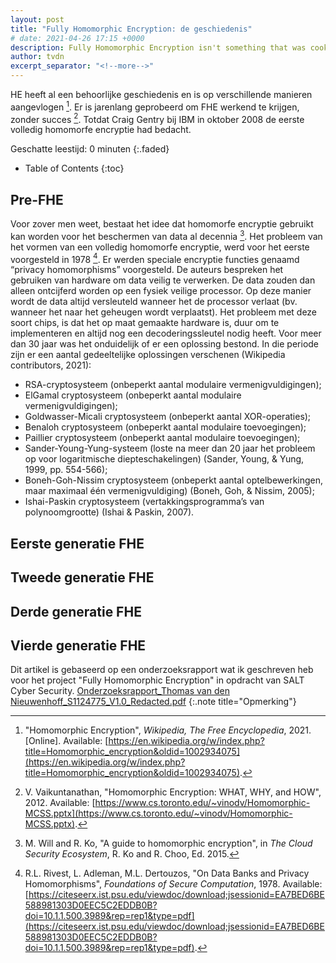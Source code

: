 ```yaml
---
layout: post
title: "Fully Homomorphic Encryption: de geschiedenis"
# date: 2021-04-26 17:15 +0000
description: Fully Homomorphic Encryption isn't something that was cooked up by a cryptographer yesterday. How did we get where we are today?
author: tvdn
excerpt_separator: "<!--more-->"
---
```


HE heeft al een behoorlijke geschiedenis en is op verschillende manieren aangevlogen [^wiki2021]. Er is jarenlang geprobeerd om FHE werkend te krijgen, zonder succes [^vaik2012]. Totdat Craig Gentry bij IBM in oktober 2008 de eerste volledig homomorfe encryptie had bedacht.

Geschatte leestijd: 0 minuten
{:.faded}

<!--more-->

- Table of Contents
{:toc}

## Pre-FHE

Voor zover men weet, bestaat het idee dat homomorfe encryptie gebruikt kan worden voor het beschermen van data al decennia [^will2015]. Het probleem van het vormen van een volledig homomorfe encryptie, werd voor het eerste voorgesteld in 1978 [^rivest1978]. Er werden speciale encryptie functies genaamd “privacy homomorphisms” voorgesteld. De auteurs bespreken het gebruiken van hardware om data veilig te verwerken. De data zouden dan alleen ontcijferd worden op een fysiek veilige processor. Op deze manier wordt de data altijd versleuteld wanneer het de processor verlaat (bv. wanneer het naar het geheugen wordt verplaatst). Het probleem met deze soort chips, is dat het op maat gemaakte hardware is, duur om te implementeren en altijd nog een decoderingssleutel nodig heeft. Voor meer dan 30 jaar was het onduidelijk of er een oplossing bestond. In die periode zijn er een aantal gedeeltelijke oplossingen verschenen (Wikipedia contributors, 2021):
-	RSA-cryptosysteem (onbeperkt aantal modulaire vermenigvuldigingen);
-	ElGamal cryptosysteem (onbeperkt aantal modulaire vermenigvuldigingen);
-	Goldwasser-Micali cryptosysteem (onbeperkt aantal XOR-operaties);
-	Benaloh cryptosysteem (onbeperkt aantal modulaire toevoegingen);
-	Paillier cryptosysteem (onbeperkt aantal modulaire toevoegingen);
-	Sander-Young-Yung-systeem (loste na meer dan 20 jaar het probleem op voor logaritmische diepteschakelingen) (Sander, Young, & Yung, 1999, pp. 554-566);
-	Boneh-Goh-Nissim cryptosysteem (onbeperkt aantal optelbewerkingen, maar maximaal één vermenigvuldiging) (Boneh, Goh, & Nissim, 2005);
-	Ishai-Paskin cryptosysteem (vertakkingsprogramma’s van polynoomgrootte) (Ishai & Paskin, 2007).

## Eerste generatie FHE

## Tweede generatie FHE

## Derde generatie FHE

## Vierde generatie FHE


Dit artikel is gebaseerd op een onderzoeksrapport wat ik geschreven heb voor het project "Fully Homomorphic Encryption" in opdracht van SALT Cyber Security. [Onderzoeksrapport_Thomas van den Nieuwenhoff_S1124775_V1.0_Redacted.pdf]()
{:.note title="Opmerking"}

<!-- Sources -->
[^wiki2021]: "Homomorphic Encryption", *Wikipedia, The Free Encyclopedia*, 2021. [Online]. Available: [https://en.wikipedia.org/w/index.php?title=Homomorphic_encryption&oldid=1002934075](https://en.wikipedia.org/w/index.php?title=Homomorphic_encryption&oldid=1002934075).
[^vaik2012]: V. Vaikuntanathan, "Homomorphic Encryption: WHAT, WHY, and HOW", 2012. Available: [https://www.cs.toronto.edu/~vinodv/Homomorphic-MCSS.pptx](https://www.cs.toronto.edu/~vinodv/Homomorphic-MCSS.pptx).
[^will2015]: M. Will and R. Ko, "A guide to homomorphic encryption", in *The Cloud Security Ecosystem*, R. Ko and R. Choo, Ed. 2015.
[^rivest1978]: R.L. Rivest, L. Adleman, M.L. Dertouzos, "On Data Banks and Privacy Homomorphisms", *Foundations of Secure Computation*, 1978. Available: [https://citeseerx.ist.psu.edu/viewdoc/download;jsessionid=EA7BED6BE588981303D0EEC5C2EDDB0B?doi=10.1.1.500.3989&rep=rep1&type=pdf](https://citeseerx.ist.psu.edu/viewdoc/download;jsessionid=EA7BED6BE588981303D0EEC5C2EDDB0B?doi=10.1.1.500.3989&rep=rep1&type=pdf).

